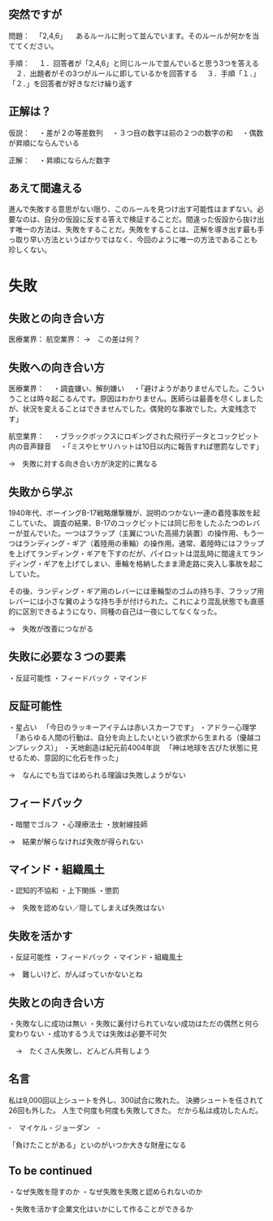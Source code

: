 ## 突然ですが
問題：
　「2,4,6」
　あるルールに則って並んでいます。そのルールが何かを当ててください。

手順：
　１．回答者が「2,4,6」と同じルールで並んでいると思う3つを答える
　２．出題者がその3つがルールに即しているかを回答する
　３．手順「１．」「２．」を回答者が好きなだけ繰り返す


## 正解は？
仮説：
　・差が２の等差数列
　・３つ目の数字は前の２つの数字の和
　・偶数が昇順にならんでいる

正解：
　・昇順にならんだ数字

## あえて間違える
進んで失敗する意思がない限り、このルールを見つけ出す可能性はまずない。必要なのは、自分の仮設に反する答えで検証することだ。間違った仮設から抜け出す唯一の方法は、失敗をすることだ。失敗をすることは、正解を導き出す最も手っ取り早い方法というばかりではなく、今回のように唯一の方法であることも珍しくない。


# 失敗

## 失敗との向き合い方
医療業界：
航空業界：
→　この差は何？

## 失敗への向き合い方
医療業界：
　・調査嫌い、解剖嫌い
　・「避けようがありませんでした。こういうことは時々起こるんです。原因はわかりません。医師らは最善を尽くしましたが、状況を変えることはできませんでした。偶発的な事故でした。大変残念です」

航空業界：
　・ブラックボックスにロギングされた飛行データとコックピット内の音声録音
　・「ミスやヒヤリハットは10日以内に報告すれば懲罰なしです」

→　失敗に対する向き合い方が決定的に異なる


## 失敗から学ぶ
1940年代、ボーイングB-17戦略爆撃機が、説明のつかない一連の着陸事故を起こしていた。
調査の結果、B-17のコックピットには同じ形をしたふたつのレバーが並んでいた。一つはフラップ（主翼についた高揚力装置）の操作用、もう一つはランディング・ギア（着陸用の車輪）の操作用。通常、着陸時にはフラップを上げてランディング・ギアを下すのだが、パイロットは混乱時に間違えてランディング・ギアを上げてしまい、車輪を格納したまま滑走路に突入し事故を起こしていた。

その後、ランディング・ギア用のレバーには車輪型のゴムの持ち手、フラップ用レバーには小さな翼のような持ち手が付けられた。これにより混乱状態でも直感的に区別できるようになり、同種の自己は一夜にしてなくなった。

→　失敗が改善につながる


## 失敗に必要な３つの要素
・反証可能性
・フィードバック
・マインド


## 反証可能性
・星占い
　「今日のラッキーアイテムは赤いスカーフです」
・アドラー心理学
　「あらゆる人間の行動は、自分を向上したいという欲求から生まれる（優越コンプレックス）」
・天地創造は紀元前4004年説
　「神は地球を古びた状態に見せるため、意図的に化石を作った」

→　なんにでも当てはめられる理論は失敗しようがない


## フィードバック
・暗闇でゴルフ
・心理療法士
・放射線技師

→　結果が解らなければ失敗が得られない


## マインド・組織風土
・認知的不協和
・上下関係
・懲罰

→　失敗を認めない／隠してしまえば失敗はない


## 失敗を活かす
・反証可能性
・フィードバック
・マインド・組織風土

→　難しいけど、がんばっていかないとね


## 失敗との向き合い方
・失敗なしに成功は無い
・失敗に裏付けられていない成功はただの偶然と何ら変わりない
・成功するうえでは失敗は必要不可欠

　→　たくさん失敗し、どんどん共有しよう


## 名言
私は9,000回以上シュートを外し、300試合に敗れた。
決勝シュートを任されて26回も外した。
人生で何度も何度も失敗してきた。
だから私は成功したんだ。

-　マイケル・ジョーダン　-

「負けたことがある」といのがいつか大きな財産になる


## To be continued
・なぜ失敗を隠すのか
・なぜ失敗を失敗と認められないのか

・失敗を活かす企業文化はいかにして作ることができるか
